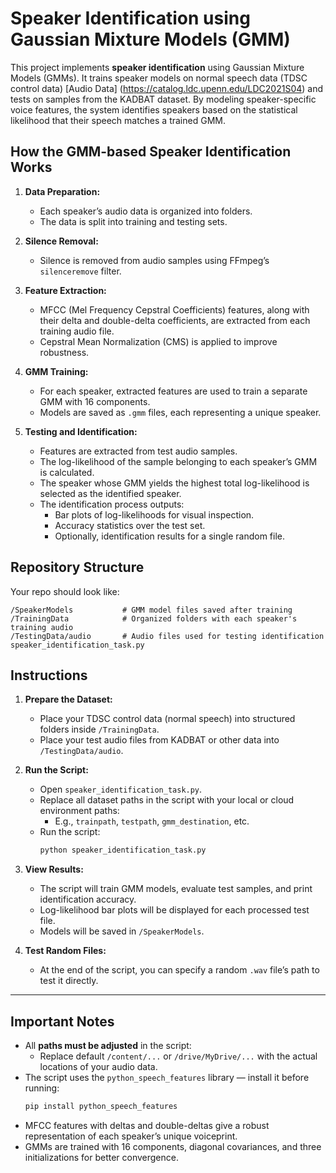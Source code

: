 # Speaker Identification using Gaussian Mixture Models (GMM)

This project implements **speaker identification** using Gaussian Mixture Models (GMMs). It trains speaker models on normal speech data (TDSC control data) [Audio Data] (https://catalog.ldc.upenn.edu/LDC2021S04) and tests on samples from the KADBAT dataset. By modeling speaker-specific voice features, the system identifies speakers based on the statistical likelihood that their speech matches a trained GMM.


## How the GMM-based Speaker Identification Works

1. **Data Preparation:**
   - Each speaker’s audio data is organized into folders.
   - The data is split into training and testing sets.

2. **Silence Removal:**
   - Silence is removed from audio samples using FFmpeg’s `silenceremove` filter.

3. **Feature Extraction:**
   - MFCC (Mel Frequency Cepstral Coefficients) features, along with their delta and double-delta coefficients, are extracted from each training audio file.
   - Cepstral Mean Normalization (CMS) is applied to improve robustness.

4. **GMM Training:**
   - For each speaker, extracted features are used to train a separate GMM with 16 components.
   - Models are saved as `.gmm` files, each representing a unique speaker.

5. **Testing and Identification:**
   - Features are extracted from test audio samples.
   - The log-likelihood of the sample belonging to each speaker’s GMM is calculated.
   - The speaker whose GMM yields the highest total log-likelihood is selected as the identified speaker.
   - The identification process outputs:
     - Bar plots of log-likelihoods for visual inspection.
     - Accuracy statistics over the test set.
     - Optionally, identification results for a single random file.

## Repository Structure

Your repo should look like:
```
/SpeakerModels           # GMM model files saved after training
/TrainingData            # Organized folders with each speaker's training audio
/TestingData/audio       # Audio files used for testing identification
speaker_identification_task.py
```

## Instructions

1. **Prepare the Dataset:**
   - Place your TDSC control data (normal speech) into structured folders inside `/TrainingData`.
   - Place your test audio files from KADBAT or other data into `/TestingData/audio`.

2. **Run the Script:**
   - Open `speaker_identification_task.py`.
   - Replace all dataset paths in the script with your local or cloud environment paths:
     - E.g., `trainpath`, `testpath`, `gmm_destination`, etc.
   - Run the script:
     ```bash
     python speaker_identification_task.py
     ```

3. **View Results:**
   - The script will train GMM models, evaluate test samples, and print identification accuracy.
   - Log-likelihood bar plots will be displayed for each processed test file.
   - Models will be saved in `/SpeakerModels`.

4. **Test Random Files:**
   - At the end of the script, you can specify a random `.wav` file’s path to test it directly.

---

##  Important Notes

- All **paths must be adjusted** in the script:
  - Replace default `/content/...` or `/drive/MyDrive/...` with the actual locations of your audio data.
- The script uses the `python_speech_features` library — install it before running:
  ```bash
  pip install python_speech_features
  ```
- MFCC features with deltas and double-deltas give a robust representation of each speaker’s unique voiceprint.
- GMMs are trained with 16 components, diagonal covariances, and three initializations for better convergence.

